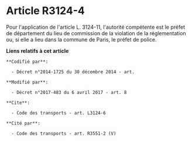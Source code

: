 # Article R3124-4

Pour l'application de l'article L. 3124-11, l'autorité compétente est le préfet de département du lieu de commission de la
violation de la réglementation ou, si elle a lieu dans la commune de Paris, le préfet de police.

**Liens relatifs à cet article**

	**Codifié par**:

	  - Décret n°2014-1725 du 30 décembre 2014 - art.

	**Modifié par**:

	  - Décret n°2017-483 du 6 avril 2017 - art. 8

	**Cite**:

	  - Code des transports - art. L3124-6

	**Cité par**:

	  - Code des transports - art. R3551-2 (V)
